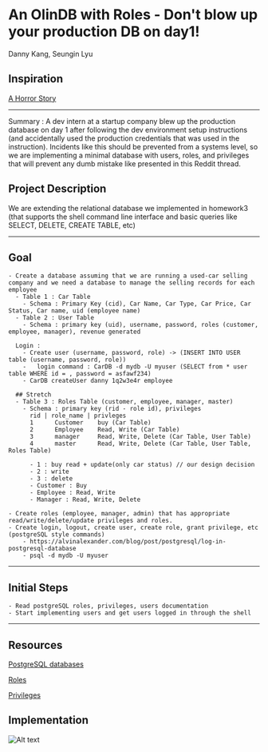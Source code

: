 # An OlinDB with Roles - Don't blow up your production DB on day1!
Danny Kang, Seungin Lyu

## Inspiration

[A Horror Story](https://www.reddit.com/r/cscareerquestions/comments/6ez8ag/accidentally_destroyed_production_database_on/)
___

Summary : A dev intern at a startup company blew up the production database on day 1 after following the dev environment setup instructions (and accidentally used the production credentials that was used in the instruction).
Incidents like this should be prevented from a systems level, so we are implementing a minimal database with users, roles, and privileges that will prevent any dumb mistake like presented in this Reddit thread.

## Project Description

We are extending the relational database we implemented in homework3 (that supports the shell command line interface and basic queries like SELECT, DELETE, CREATE TABLE, etc)
___

## Goal
    - Create a database assuming that we are running a used-car selling company and we need a database to manage the selling records for each employee
      - Table 1 : Car Table
        - Schema : Primary Key (cid), Car Name, Car Type, Car Price, Car Status, Car name, uid (employee name)
      - Table 2 : User Table
        - Schema : primary key (uid), username, password, roles (customer, employee, manager), revenue generated 
      
      Login :
        - Create user (username, password, role) -> (INSERT INTO USER table (username, password, role))
        -   login command : CarDB -d mydb -U myuser (SELECT from * user table WHERE id = , password = asfawf234)
        - CarDB createUser danny 1q2w3e4r employee

      ## Stretch
      - Table 3 : Roles Table (customer, employee, manager, master)
        - Schema : primary key (rid - role id), privileges
          rid | role_name | privleges
          1      Customer    buy (Car Table)
          2      Employee    Read, Write (Car Table)
          3      manager     Read, Write, Delete (Car Table, User Table)
          4      master      Read, Write, Delete (Car Table, User Table, Roles Table)

          - 1 : buy read + update(only car status) // our design decision
          - 2 : write
          - 3 : delete
          - Customer : Buy
          - Employee : Read, Write
          - Manager : Read, Write, Delete
  
    - Create roles (employee, manager, admin) that has appropriate read/write/delete/update privileges and roles.
    - Create login, logout, create user, create role, grant privilege, etc (postgreSQL style commands)
        - https://alvinalexander.com/blog/post/postgresql/log-in-postgresql-database
        - psql -d mydb -U myuser
___

## Initial Steps
    - Read postgreSQL roles, privileges, users documentation
    - Start implementing users and get users logged in through the shell
___

## Resources
[PostgreSQL databases](https://www.a2hosting.com/kb/developer-corner/postgresql/managing-postgresql-databases-and-users-from-the-command-line?fbclid=IwAR2t0Hv692snhImbs0Ot7DKNpqOfL6akIFjdKH5skiCs2Lvch8qiyKVb6LY)

[Roles](https://www.postgresql.org/docs/9.3/user-manag.html?fbclid=IwAR0jK_Eyxgy3Z6d_naechy-3Tk-atcay_8CQNJSCTpLU7X9-Ddt10DzJj5s)

[Privileges](https://www.postgresql.org/docs/9.3/ddl-priv.html)

## Implementation

![Alt text](relative/path/to/img.jpg?raw=true "Title")
